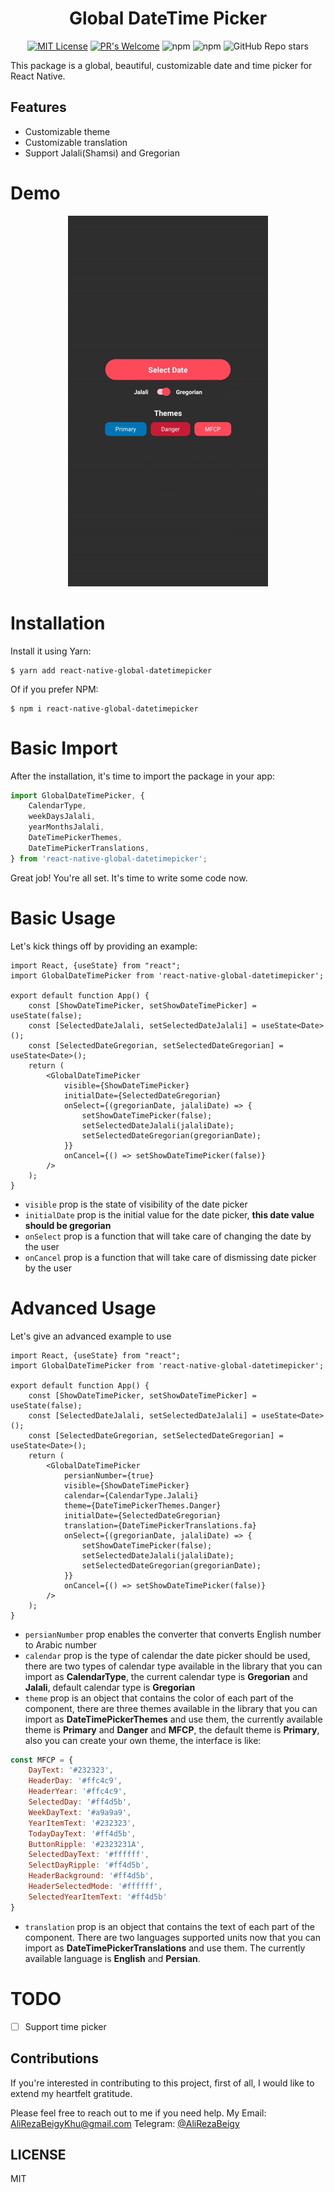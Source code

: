 <h1 align="center">Global DateTime Picker</h1>

<div align="center">
    <p><a href="https://github.com/AliRezaBeigy/react-native-global-datetimepicker/blob/master/LICENSE"><img src="https://img.shields.io/badge/License-MIT-yellow.svg?style=for-the-badge" alt="MIT License"></a>
    <a href="http://makeapullrequest.com"><img src="https://img.shields.io/badge/PRs-welcome-brightgreen.svg?style=for-the-badge" alt="PR&#39;s Welcome"></a>
    <img src="https://img.shields.io/npm/v/react-native-global-datetimepicker?style=for-the-badge" alt="npm">
    <img src="https://img.shields.io/npm/dt/react-native-global-datetimepicker?style=for-the-badge" alt="npm">
    <img src="https://img.shields.io/github/stars/AliRezaBeigy/react-native-global-datetimepicker?style=for-the-badge" alt="GitHub Repo stars"></p>
</div>

This package is a global, beautiful, customizable date and time picker for React Native.

## Features

- Customizable theme
- Customizable translation
- Support Jalali(Shamsi) and Gregorian

# Demo
<p align="center">
  <img src="asset/example.gif" alt="DateTimePicker" width="320">
</p>

# Installation
Install it using Yarn:
```shell
$ yarn add react-native-global-datetimepicker
```
Of if you prefer NPM:
```shell
$ npm i react-native-global-datetimepicker
```

# Basic Import
After the installation, it's time to import the package in your app:
```ts
import GlobalDateTimePicker, {
    CalendarType,
    weekDaysJalali,
    yearMonthsJalali,
    DateTimePickerThemes,
    DateTimePickerTranslations,
} from 'react-native-global-datetimepicker';
```
Great job! You're all set. It's time to write some code now.

# Basic Usage
Let's kick things off by providing an example:
```tsx
import React, {useState} from "react";
import GlobalDateTimePicker from 'react-native-global-datetimepicker';

export default function App() {
    const [ShowDateTimePicker, setShowDateTimePicker] = useState(false);
    const [SelectedDateJalali, setSelectedDateJalali] = useState<Date>();
    const [SelectedDateGregorian, setSelectedDateGregorian] = useState<Date>();
    return (
        <GlobalDateTimePicker
            visible={ShowDateTimePicker}
            initialDate={SelectedDateGregorian}
            onSelect={(gregorianDate, jalaliDate) => {
                setShowDateTimePicker(false);
                setSelectedDateJalali(jalaliDate);
                setSelectedDateGregorian(gregorianDate);
            }}
            onCancel={() => setShowDateTimePicker(false)} 
        />
    );
}
```
- `visible` prop is the state of visibility of the date picker
- `initialDate` prop is the initial value for the date picker, **this date value should be gregorian**
- `onSelect` prop is a function that will take care of changing the date by the user
- `onCancel` prop is a function that will take care of dismissing date picker by the user

# Advanced Usage
Let's give an advanced example to use
```tsx
import React, {useState} from "react";
import GlobalDateTimePicker from 'react-native-global-datetimepicker';

export default function App() {
    const [ShowDateTimePicker, setShowDateTimePicker] = useState(false);
    const [SelectedDateJalali, setSelectedDateJalali] = useState<Date>();
    const [SelectedDateGregorian, setSelectedDateGregorian] = useState<Date>();
    return (
        <GlobalDateTimePicker
            persianNumber={true}
            visible={ShowDateTimePicker}
            calendar={CalendarType.Jalali}
            theme={DateTimePickerThemes.Danger}
            initialDate={SelectedDateGregorian}
            translation={DateTimePickerTranslations.fa}
            onSelect={(gregorianDate, jalaliDate) => {
                setShowDateTimePicker(false);
                setSelectedDateJalali(jalaliDate);
                setSelectedDateGregorian(gregorianDate);
            }}
            onCancel={() => setShowDateTimePicker(false)} 
        />
    );
}
```
- `persianNumber` prop enables the converter that converts English number to Arabic number
- `calendar` prop is the type of calendar the date picker should be used, there are two types of calendar
  type available in the library that you can import as **CalendarType**, the current calendar
  type is **Gregorian** and **Jalali**, default calendar type is **Gregorian**
- `theme` prop is an object that contains the color of each part of the component, there are three themes available
  in the library that you can import as **DateTimePickerThemes** and use them, the currently available theme
  is **Primary** and **Danger** and **MFCP**, the default theme is **Primary**, also you can create your
  own theme, the interface is like:
```js
const MFCP = {
    DayText: '#232323',
    HeaderDay: '#ffc4c9',
    HeaderYear: '#ffc4c9',
    SelectedDay: '#ff4d5b',
    WeekDayText: '#a9a9a9',
    YearItemText: '#232323',
    TodayDayText: '#ff4d5b',
    ButtonRipple: '#2323231A',
    SelectedDayText: '#ffffff',
    SelectDayRipple: '#ff4d5b',
    HeaderBackground: '#ff4d5b',
    HeaderSelectedMode: '#ffffff',
    SelectedYearItemText: '#ff4d5b'
}
```
- `translation` prop is an object that contains the text of each part of the component. There are two languages supported units now that you can import as **DateTimePickerTranslations** and use them. The currently available language is **English** and **Persian**.

# TODO
- [ ] Support time picker

## Contributions
If you're interested in contributing to this project, first of all, I would like to extend my heartfelt gratitude.

Please feel free to reach out to me if you need help. My Email: AliRezaBeigyKhu@gmail.com
Telegram: [@AliRezaBeigy](https://t.me/AliRezaBeigyKhu)

## LICENSE

MIT